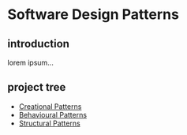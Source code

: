 # Software Design Patterns
## introduction
lorem ipsum...
## project tree
 * [Creational Patterns](./creational-patterns/README.md)
 * [Behavioural Patterns](./behavioural-patterns/README.md)
 * [Structural Patterns](./structural-patterns/README.md)
